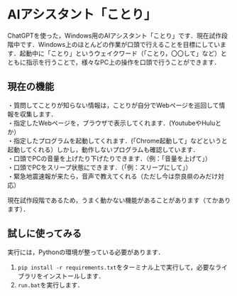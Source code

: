 # AIアシスタント「ことり」
ChatGPTを使った，Windows用のAIアシスタント「ことり」です．現在試作段階中です．Windows上のほとんどの作業が口頭で行えることを目標にしています．起動中に「ことり」というウェイクワード（「ことり，〇〇して」など）とともに指示を行うことで，様々なPC上の操作を口頭で行うことができます．

## 現在の機能
・質問してことりが知らない情報は，ことりが自分でWebページを巡回して情報を収集します．  
・指定したWebページを，ブラウザで表示してくれます．(YoutubeやHuluとか）  
・指定したプログラムを起動してくれます．(「Chrome起動して」などというと起動してくれる）しかし，動作しないプログラムも確認しています．  
・口頭でPCの音量を上げたり下げたりできます．（例：「音量を上げて」）  
・口頭でPCをスリープ状態にできます．（「例：スリープにして」）   
・緊急地震速報が来たら，音声で教えてくれる（ただし今は奈良県のみだけ対応）

現在試作段階であるため，うまく動かない機能があることがあります（てかあります）．

## 試しに使ってみる
実行には，Pythonの環境が整っている必要があります．
1. `pip install -r requirements.txt`をターミナル上で実行して，必要なライブラリをインストールします．
2. `run.bat`を実行します．


